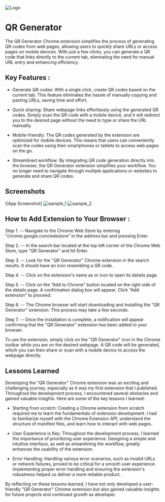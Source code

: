 
![Logo](https://dev-to-uploads.s3.amazonaws.com/uploads/articles/th5xamgrr6se0x5ro4g6.png)


# QR Generator

The QR Generator Chrome extension simplifies the process of generating QR codes from web pages, allowing users to quickly share URLs or access pages on mobile devices. With just a few clicks, you can generate a QR code that links directly to the current tab, eliminating the need for manual URL entry and enhancing efficiency.


## Key Features :

- Generate QR codes: With a single click, create QR codes based on the current tab. This feature eliminates the hassle of manually copying and pasting URLs, saving time and effort.

- Quick sharing: Share webpage links effortlessly using the generated QR codes. Simply scan the QR code with a mobile device, and it will redirect you to the desired page without the need to type or share the URL manually.

- Mobile-friendly: The QR codes generated by the extension are optimized for mobile devices. This means that users can conveniently scan the codes using their smartphones or tablets to access web pages on the go.

- Streamlined workflow: By integrating QR code generation directly into the browser, the QR Generator extension simplifies your workflow. You no longer need to navigate through multiple applications or websites to generate and share QR codes.
## Screenshots

![App Screenshot]
![sample_1](https://github.com/RaghavRD/QR-Code-Generator/assets/108291726/1cb205ff-1315-4405-8d75-a651a466dfa1)
![sample_2](https://github.com/RaghavRD/QR-Code-Generator/assets/108291726/d9f7f67d-f010-45f5-83f3-39ee0a748406)



## How to Add Extension to Your Browser :

Step 1.
-- Navigate to the Chrome Web Store by entering "chrome.google.com/webstore" in the address bar and pressing Enter.

Step 2.
-- In the search bar located at the top left corner of the Chrome Web Store, type "QR Generator" and hit Enter.

Step 3.
-- Look for the "QR Generator" Chrome extension in the search results. It should have an icon resembling a QR code.

Step 4.
-- Click on the extension's name as or icon to open its details page.

Step 5.
-- Click on the "Add to Chrome" button located on the right side of the details page. A confirmation dialog box will appear. Click "Add extension" to proceed.

Step 6.
-- The Chrome browser will start downloading and installing the "QR Generator" extension. This process may take a few seconds.

Step 7.
-- Once the installation is complete, a notification will appear confirming that the "QR Generator" extension has been added to your browser.

To use the extension, simply click on the "QR Generator" icon in the Chrome toolbar while you are on the desired webpage. A QR code will be generated, which you can then share or scan with a mobile device to access the webpage directly.
## Lessons Learned

Developing the "QR Generator" Chrome extension was an exciting and challenging journey, especially as it was my first extension that I published. Throughout the development process, I encountered several obstacles and gained valuable insights. Here are some of the key lessons I learned:

- Starting from scratch: Creating a Chrome extension from scratch required me to learn the fundamentals of extension development. I had to familiarize myself with the Chrome Extension API, understand the structure of manifest files, and learn how to interact with web pages.

- User Experience is Key: Throughout the development process, I learned the importance of prioritizing user experience. Designing a simple and intuitive interface, as well as streamlining the workflow, greatly enhances the usability of the extension.


- Error Handling: Handling various error scenarios, such as invalid URLs or network failures, proved to be critical for a smooth user experience. Implementing proper error handling and ensuring the extension's robustness helped us deliver a more reliable product.


By reflecting on these lessons learned, I have not only developed a user-friendly "QR Generator" Chrome extension but also gained valuable insights for future projects and continued growth as developer.
